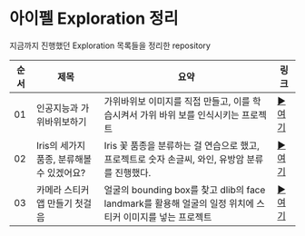 # 아이펠 Exploration 정리
지금까지 진행했던 Exploration 목록들을 정리한 repository

순서 | 제목 | 요약 | 링크 
---|---|---|---|
01 | 인공지능과 가위바위보하기 | 가위바위보 이미지를 직접 만들고, 이를 학습시켜서 가위 바위 보를 인식시키는 프로젝트 | [▶여기](https://github.com/phthys/aiffel/blob/main/%5BE-01%5DRockScissorPaper.ipynb)
02 | Iris의 세가지 품종, 분류해볼 수 있겠어요? | Iris 꽃 품종을 분류하는 걸 연습으로 했고, 프로젝트로 숫자 손글씨, 와인, 유방암 분류를 진행했다. | [▶여기](https://github.com/phthys/aiffel/blob/main/%5BE-02%5DDigitsWineBreastCancer.ipynb)
03 | 카메라 스티커 앱 만들기 첫걸음 | 얼굴의 bounding box를 찾고 dlib의 face landmark를 활용해 얼굴의 일정 위치에 스티커 이미지를 넣는 프로젝트 | [▶여기](https://github.com/phthys/aiffel/blob/main/%5BE-03%5DCameraFaceSticker.ipynb)
